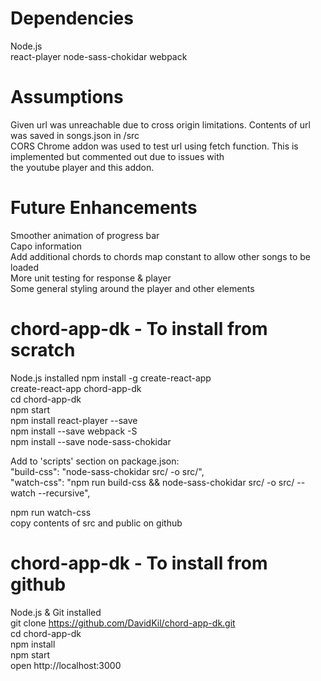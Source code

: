 # Dependencies
Node.js  
react-player
node-sass-chokidar
webpack

# Assumptions  
Given url was unreachable due to cross origin limitations. Contents of url was saved in songs.json in /src  
CORS Chrome addon was used to test url using fetch function. This is implemented but commented out due to issues with  
the youtube player and this addon.

# Future Enhancements
Smoother animation of progress bar  
Capo information  
Add additional chords to chords map constant to allow other songs to be loaded  
More unit testing for response & player  
Some general styling around the player and other elements

# chord-app-dk - To install from scratch
Node.js installed
npm install -g create-react-app  
create-react-app chord-app-dk  
cd chord-app-dk  
npm start  
npm install react-player --save  
npm install --save webpack -S  
npm install --save node-sass-chokidar  

Add to 'scripts' section on package.json:  
"build-css": "node-sass-chokidar src/ -o src/",  
"watch-css": "npm run build-css && node-sass-chokidar src/ -o src/ --watch --recursive", 

npm run watch-css  
copy contents of src and public on github

# chord-app-dk - To install from github
Node.js & Git installed  
git clone https://github.com/DavidKil/chord-app-dk.git  
cd chord-app-dk  
npm install  
npm start  
open http://localhost:3000  
